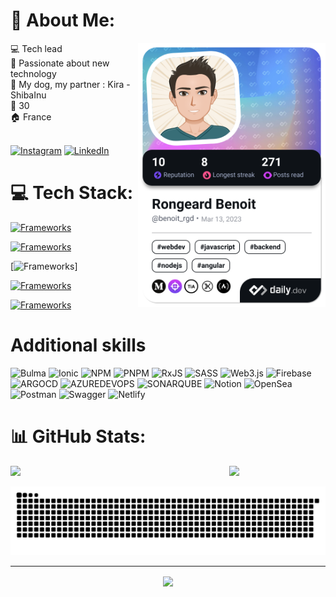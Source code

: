 # 💫 About Me:
 
<div align="left">
  <img src="https://github.com/benoitrongeard/benoitrongeard/blob/main/devcard.png" width="300" align="right" alt="Benoit Rongeard Dev Card"/> 
  💻 Tech lead <br>
  📱 Passionate about new technology<br>
  🦊 My dog, my partner : Kira - ShibaInu<br>
  🎂 30<br>
  🏠 France<br>
  <br>

[![Instagram](https://img.shields.io/badge/Instagram-%23E4405F.svg?logo=Instagram&logoColor=white)](https://instagram.com/benoit_rgd) [![LinkedIn](https://img.shields.io/badge/LinkedIn-%230077B5.svg?logo=linkedin&logoColor=white)](https://linkedin.com/in/benoit-rongeard-678258100)
</div>

# 💻 Tech Stack:
<!---
Frameworks icons
-->
[![Frameworks](https://skillicons.dev/icons?i=angular,adonis,flutter,laravel,spring)](## "Angular, Adonis, Flutter, Laravel, Spring")
<!---
Languages icons
-->
[![Frameworks](https://skillicons.dev/icons?i=ts,js,dart,reactivex,java,nodejs,php,solidity)](## "TS, Dart, RxJS, Java, Nodejs, PHP, Solidity")
<!---
Database
-->
[![Frameworks](https://skillicons.dev/icons?i=mysql,postgres)]
<!---
Stylisations icons
-->
[![Frameworks](https://skillicons.dev/icons?i=html,css,tailwind,bootstrap,sass)](## "Tailwind, Bootstrap, Bulma")
<!---
Tools
-->
[![Frameworks](https://skillicons.dev/icons?i=kubernetes,docker,git,github,gitlab,netlify,vercel,postman,vite,vscode,ipfs)](## "Kubernetes, Docker, Git, Netlify/Vercel, Postman, Vitejs, Ipfs")

# Additional skills
![Bulma](https://img.shields.io/badge/bulma-00D0B1?style=plastic&logo=bulma&logoColor=white) ![Ionic](https://img.shields.io/badge/Ionic-%233880FF.svg?style=plastic&logo=Ionic&logoColor=white) ![NPM](https://img.shields.io/badge/NPM-%23CB3837.svg?style=plastic&logo=npm&logoColor=white) ![PNPM](https://img.shields.io/badge/pnpm-%234a4a4a.svg?style=plastic&logo=pnpm&logoColor=f69220) ![RxJS](https://img.shields.io/badge/rxjs-%23B7178C.svg?style=plastic&logo=reactivex&logoColor=white) ![SASS](https://img.shields.io/badge/SASS-hotpink.svg?style=plastic&logo=SASS&logoColor=white) ![Web3.js](https://img.shields.io/badge/web3.js-F16822?style=plastic&logo=web3.js&logoColor=white) ![Firebase](https://img.shields.io/badge/Firebase-039BE5?style=plastic&logo=Firebase&logoColor=white) ![ARGOCD](https://img.shields.io/badge/argo-EF7B4D.svg?style=plastic&logo=argo&logoColor=white&color=%23EF7B4D) ![AZUREDEVOPS](https://img.shields.io/badge/azuredevops-0078D7.svg?style=plastic&logo=azuredevops&logoColor=white&color=%230078D7) ![SONARQUBE](https://img.shields.io/badge/sonarqube-4E9BCD.svg?style=plastic&logo=sonarqube&logoColor=white&color=%234E9BCD) ![Notion](https://img.shields.io/badge/Notion-%23000000.svg?style=plastic&logo=notion&logoColor=white) ![OpenSea](https://img.shields.io/badge/OpenSea-%232081E2.svg?style=plastic&logo=opensea&logoColor=white) ![Postman](https://img.shields.io/badge/Postman-FF6C37?style=plastic&logo=postman&logoColor=white) ![Swagger](https://img.shields.io/badge/-Swagger-%23Clojure?style=plastic&logo=swagger&logoColor=white) ![Netlify](https://img.shields.io/badge/netlify-%23000000.svg?style=plastic&logo=netlify&logoColor=#00C7B7) 

# 📊 GitHub Stats:

<div>
  <img src="https://github-readme-stats.vercel.app/api/top-langs/?username=benoitrongeard&theme=react&hide_border=true&include_all_commits=true&layout=compact&exclude_repo=projet_jeux_video" width="350" align="left"/>
  
  ![](https://github-readme-stats.vercel.app/api?username=benoitrongeard&rank_icon=github&theme=react&hide_border=true&include_all_commits=true)<br/>
</div>

<picture>
  <source media="(prefers-color-scheme: dark)" srcset="https://raw.githubusercontent.com/benoitrongeard/benoitrongeard/snake-output/github-contribution-grid-snake-dark.svg">
  <source media="(prefers-color-scheme: light)" srcset="https://raw.githubusercontent.com/benoitrongeard/benoitrongeard/snake-output/github-contribution-grid-snake.svg">
  <img alt="github contribution grid snake animation" src="https://raw.githubusercontent.com/benoitrongeard/benoitrongeard/snake-output/github-contribution-grid-snake.svg">
</picture>

---

<p align="center">
  <img src="https://visitcount.itsvg.in/api?id=benoitrongeard&icon=5&color=0" align="center" >
</p>
